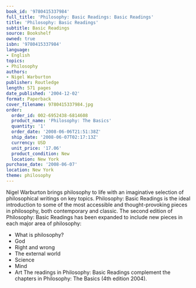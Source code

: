 ```yaml
---
book_id: '9780415337984'
full_title: 'Philosophy: Basic Readings: Basic Readings'
title: 'Philosophy: Basic Readings'
subtitle: Basic Readings
source: Bookshelf
owned: true
isbn: '9780415337984'
language:
- English
topics:
- Philosophy
authors:
- Nigel Warburton
publisher: Routledge
length: 571 pages
date_published: '2004-12-02'
format: Paperback
cover_filename: 9780415337984.jpg
order:
  order_id: 002-6952438-6814608
  product_name: 'Philosophy: The Basics'
  quantity: '1'
  order_date: '2008-06-06T21:51:38Z'
  ship_date: '2008-06-07T02:17:13Z'
  currency: USD
  unit_price: '17.06'
  product_condition: New
  location: New York
purchase_date: '2008-06-07'
location: New York
theme: philosophy
---
```

Nigel Warburton brings philosophy to life with an imaginative selection of philosophical writings on key topics. Philosophy: Basic Readings is the ideal introduction to some of the most accessible and thought-provoking pieces in philosophy, both contemporary and classic.
The second edition of Philosophy: Basic Readings has been expanded to include new pieces in each major area of philosophy:
- What is philosophy?
- God
- Right and wrong
- The external world
- Science
- Mind
- Art
The readings in Philosophy: Basic Readings complement the chapters in Philosophy: The Basics (4th edition 2004).
